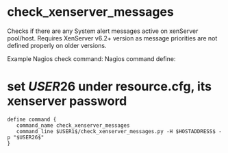 # check_xenserver_messages
Checks if there are any System alert messages active on xenServer pool/host. Requires XenServer v6.2+ version as message priorities are not defined properly on older versions.

Example Nagios check command:
Nagios command define:
# set $USER26$ under resource.cfg, its xenserver password

```
define command {
   command_name check_xenserver_messages
   command_line $USER1$/check_xenserver_messages.py -H $HOSTADDRESS$ -p "$USER26$"
}
```
